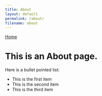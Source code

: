 ```yaml
---
title: About
layout: default
permalink: /about/
filename: about
--- 
```

[Home](index.md)

# This is an About page.

Here is a bullet pointed list: 
- This is the first item
- This is the second item
- This is the third item
